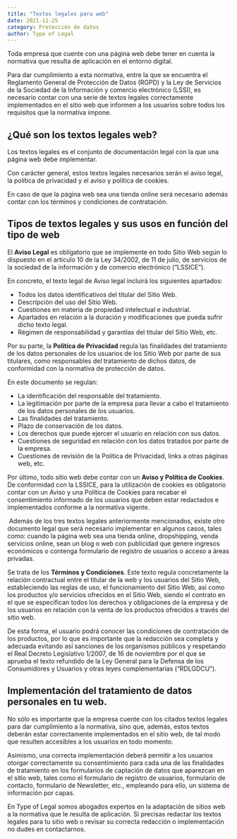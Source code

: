 ```yaml
---
title: "Textos legales para web"
date: 2021-11-25
category: Protección de datos
author: Type of Legal
---
```


Toda empresa que cuente con una página web debe tener en cuenta la normativa que resulta de aplicación en el entorno digital.

Para dar cumplimiento a esta normativa, entre la que se encuentra el Reglamento General de Protección de Datos (RGPD) y la Ley de Servicios de la Sociedad de la Información y comercio electrónico (LSSI), es necesario contar con una serie de textos legales correctamente implementados en el sitio web que informen a los usuarios sobre todos los requisitos que la normativa impone.

**¿Qué son los textos legales web?**
------------------------------------

Los textos legales es el conjunto de documentación legal con la que una página web debe implementar.

Con carácter general, estos textos legales necesarios serán el aviso legal, la política de privacidad y el aviso y política de cookies.

En caso de que la página web sea una tienda online será necesario además contar con los términos y condiciones de contratación.

**Tipos de textos legales y sus usos en función del tipo de web**
-----------------------------------------------------------------

El **Aviso Legal** es obligatorio que se implemente en todo Sitio Web según lo dispuesto en el artículo 10 de la Ley 34/2002, de 11 de julio, de servicios de la sociedad de la información y de comercio electrónico (“LSSICE”). 

En concreto, el texto legal de Aviso legal incluirá los siguientes apartados: 

*   Todos los datos identificativos del titular del Sitio Web. 
*   Descripción del uso del Sitio Web.
*   Cuestiones en materia de propiedad intelectual e industrial.
*   Apartados en relación a la duración y modificaciones que pueda sufrir dicho texto legal.
*   Régimen de responsabilidad y garantías del titular del Sitio Web, etc. 

Por su parte, la **Política de Privacidad** regula las finalidades del tratamiento de los datos personales de los usuarios de los Sitio Web por parte de sus titulares, como responsables del tratamiento de dichos datos, de conformidad con la normativa de protección de datos.

En este documento se regulan:

*   La identificación del responsable del tratamiento.
*   La legitimación por parte de la empresa para llevar a cabo el tratamiento de los datos personales de los usuarios. 
*   Las finalidades del tratamiento. 
*   Plazo de conservación de los datos.
*   Los derechos que puede ejercer el usuario en relación con sus datos.
*   Cuestiones de seguridad en relación con los datos tratados por parte de la empresa.
*   Cuestiones de revisión de la Política de Privacidad, links a otras páginas web, etc.

Por último, todo sitio web debe contar con un **Aviso y Política de Cookies**. De conformidad con la LSSICE, para la utilización de cookies es obligatorio contar con un Aviso y una Política de Cookies para recabar el consentimiento informado de los usuarios que deben estar redactados e implementados conforme a la normativa vigente.

 Además de los tres textos legales anteriormente mencionados, existe otro documento legal que será necesario implementar en algunos casos, tales como: cuando la página web sea una tienda online, dropshipping, venda servicios online, sean un blog o web con publicidad que genere ingresos económicos o contenga formulario de registro de usuarios o acceso a áreas privadas.

Se trata de los **Términos y Condiciones**. Este texto regula concretamente la relación contractual entre el titular de la web y los usuarios del Sitio Web, estableciendo las reglas de uso, el funcionamiento del Sitio Web, así como los productos y/o servicios ofrecidos en el Sitio Web, siendo el contrato en el que se especifican todos los derechos y obligaciones de la empresa y de los usuarios en relación con la venta de los productos ofrecidos a través del sitio web. 

De esta forma, el usuario podrá conocer las condiciones de contratación de los productos, por lo que es importante que la redacción sea completa y adecuada evitando así sanciones de los organismos públicos y respetando el Real Decreto Legislativo 1/2007, de 16 de noviembre por el que se aprueba el texto refundido de la Ley General para la Defensa de los Consumidores y Usuarios y otras leyes complementarias (“RDLGDCU”).

**Implementación del tratamiento de datos personales en tu web.**
-----------------------------------------------------------------

No sólo es importante que la empresa cuente con los citados textos legales para dar cumplimiento a la normativa, sino que, además, estos textos deberán estar correctamente implementados en el sitio web, de tal modo que resulten accesibles a los usuarios en todo momento.

Asimismo, una correcta implementación deberá permitir a los usuarios otorgar correctamente su consentimiento para cada una de las finalidades de tratamiento en los formularios de captación de datos que aparezcan en el sitio web, tales como el formulario de registro de usuarios, formulario de contacto, formulario de Newsletter, etc., empleando para ello, un sistema de información por capas.

En Type of Legal somos abogados expertos en la adaptación de sitios web a la normativa que le resulta de aplicación. Si precisas redactar los textos legales para tu sitio web o revisar su correcta redacción o implementación no dudes en contactarnos.

